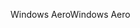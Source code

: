 <span data-ttu-id="30902-101">Windows Aero</span><span class="sxs-lookup"><span data-stu-id="30902-101">Windows Aero</span></span>